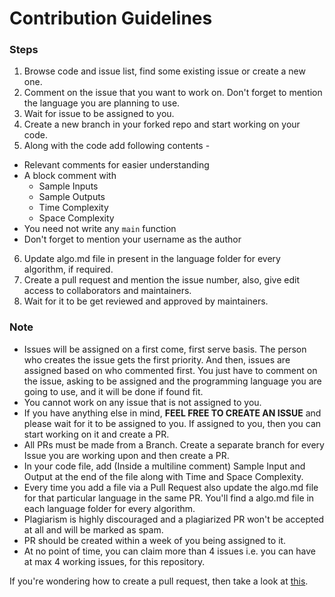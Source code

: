 # Contribution Guidelines

### **Steps**

1. Browse code and issue list, find some existing issue or create a new one.
2. Comment on the issue that you want to work on. Don't forget to mention the language you are planning to use.
3. Wait for issue to be assigned to you.
4. Create a new branch in your forked repo and start working on your code.
5. Along with the code add following contents -

* Relevant comments for easier understanding
* A block comment with
    * Sample Inputs
    * Sample Outputs
    * Time Complexity
    * Space Complexity
* You need not write any `main` function
* Don't forget to mention your username as the author

6. Update algo.md file in present in the language folder for every algorithm, if required.
7. Create a pull request and mention the issue number, also, give edit access to collaborators and maintainers.
8. Wait for it to be get reviewed and approved by maintainers.

### **Note**

* Issues will be assigned on a first come, first serve basis. The person who creates the issue gets the first priority. And then, issues are assigned based on who commented first. You just have to comment on the issue, asking to be assigned and the programming language you are going to use, and it will be done if found fit.
* You cannot work on any issue that is not assigned to you.
* If you have anything else in mind, **FEEL FREE TO CREATE AN ISSUE** and please wait for it to be assigned to you. If assigned to you, then you can start working on it and create a PR.
* All PRs must be made from a Branch. Create a separate branch for every Issue you are working upon and then create a PR.
* In your code file, add (Inside a multiline comment) Sample Input and Output at the end of the file along with Time and Space Complexity.
* Every time you add a file via a Pull Request also update the algo.md file for that particular language in the same PR. You'll find a algo.md file in each language folder for every algorithm.
* Plagiarism is highly discouraged and a plagiarized PR won't be accepted at all and will be marked as spam.
* PR should be created within a week of you being assigned to it.
* At no point of time, you can claim more than 4 issues i.e. you can have at max 4 working issues, for this repository.

If you're wondering how to create a pull request, then take a look at [this](https://docs.github.com/en/github/collaborating-with-pull-requests/proposing-changes-to-your-work-with-pull-requests/creating-a-pull-request). 
